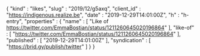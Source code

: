{
  "kind" : "likes",
  "slug" : "2019/12/g5axq",
  "client_id" : "https://indigenous.realize.be",
  "date" : "2019-12-29T14:01:00Z",
  "h" : "h-entry",
  "properties" : {
    "name" : [ "Like of https://twitter.com/EmmaBostian/status/1211260645020196864" ],
    "like-of" : [ "https://twitter.com/EmmaBostian/status/1211260645020196864" ],
    "published" : [ "2019-12-29T14:01:00Z" ],
    "syndication" : [ "https://brid.gy/publish/twitter" ]
  }
}
